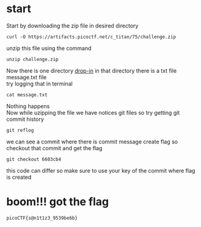 # start
Start by downloading the zip file in desired directory<br> 
```
curl -O https://artifacts.picoctf.net/c_titan/75/challenge.zip
```

unzip this file using the command<br>

```
unzip challenge.zip
```

Now there is one directory [drop-in](../14_commitment_issues/drop-in/) in that directory there is a txt file message.txt file <br>
try logging that in terminal <br>

```
cat message.txt
```
Nothing happens<br>
Now while uzipping the file we have notices git files so try getting git commit history<br>

```
git reflog 
```
we can see a commit where there is commit message create flag so checkout that commit and get the flag<br>

```
git checkout 6603cb4
```

this code can differ so make sure to use your key of the commit where flag is created <br>


# boom!!! got the flag 
```
picoCTF{s@n1t1z3_9539be6b}
```
